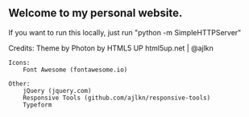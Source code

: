 ## Welcome to my personal website.

If you want to run this locally, just run "python -m SimpleHTTPServer"

Credits:
	Theme by Photon by HTML5 UP
		html5up.net | @ajlkn

	Icons:
		Font Awesome (fontawesome.io)

	Other:
		jQuery (jquery.com)
		Responsive Tools (github.com/ajlkn/responsive-tools)
		Typeform
